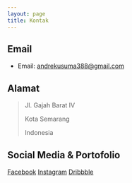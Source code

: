```yaml
---
layout: page
title: Kontak
---
```


## Email

- Email: [andrekusuma388@gmail.com](mailto:andrekusuma88@gmail.com)

## Alamat

> Jl. Gajah Barat IV
>
> Kota Semarang
>
> Indonesia

## Social Media & Portofolio

[Facebook](https://facebook.com/andrefirmansahh)
[Instagram](https://www.instagram.com/4ndrexyz_/)
[Dribbble]()
